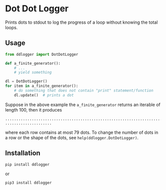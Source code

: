# Dot Dot Logger

Prints dots to stdout to log the progress of a loop without knowing the total loops.

## Usage

```python
from ddlogger import DotDotLogger

def a_finite_generator():
    # ...
    # yield something

dl = DotDotLogger()
for item in a_finite_generator():
    # do something that does not contain "print" statement/function
    dl.update()  # prints a dot
```

Suppose in the above example the `a_finite_generator` returns an iterable of length 100, then it produces

	...............................................................................
	.....................

where each row contains at most 79 dots. To change the number of dots in a row or the shape of the dots, see `help(ddlogger.DotDotLogger)`.

## Installation

```bash
pip install ddlogger
```

or

```bash
pip3 install ddlogger
```
